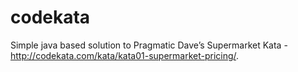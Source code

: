 # codekata
Simple java based solution to Pragmatic Dave’s Supermarket Kata - http://codekata.com/kata/kata01-supermarket-pricing/.
